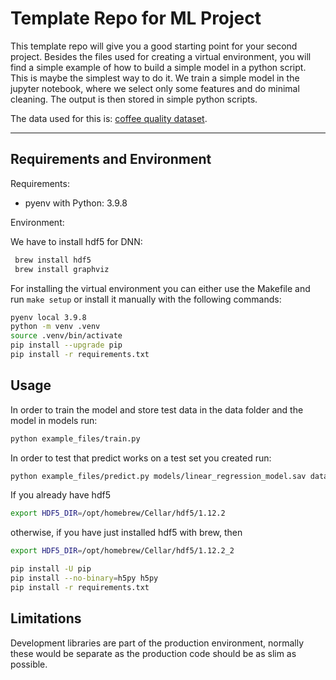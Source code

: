 # Template Repo for ML Project

This template repo will give you a good starting point for your second project. Besides the files used for creating a virtual environment, you will find a simple example of how to build a simple model in a python script. This is maybe the simplest way to do it. We train a simple model in the jupyter notebook, where we select only some features and do minimal cleaning. The output is then stored in simple python scripts.

The data used for this is: [coffee quality dataset](https://github.com/jldbc/coffee-quality-database).

---
## Requirements and Environment

Requirements:
- pyenv with Python: 3.9.8

Environment: 

We have to install hdf5 for DNN:

```BASH
 brew install hdf5
 brew install graphviz
```

For installing the virtual environment you can either use the Makefile and run `make setup` or install it manually with the following commands: 

```Bash
pyenv local 3.9.8
python -m venv .venv
source .venv/bin/activate
pip install --upgrade pip
pip install -r requirements.txt
```

## Usage

In order to train the model and store test data in the data folder and the model in models run:

```bash
python example_files/train.py  
```

In order to test that predict works on a test set you created run:

```bash
python example_files/predict.py models/linear_regression_model.sav data/X_test.csv data/y_test.csv
```
If you already have hdf5
```BASH
export HDF5_DIR=/opt/homebrew/Cellar/hdf5/1.12.2
```
otherwise, if you have just installed hdf5 with brew, then
```BASH
export HDF5_DIR=/opt/homebrew/Cellar/hdf5/1.12.2_2
```

```BASH
pip install -U pip
pip install --no-binary=h5py h5py
pip install -r requirements.txt
```

## Limitations

Development libraries are part of the production environment, normally these would be separate as the production code should be as slim as possible.

